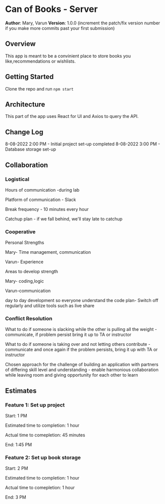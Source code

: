 # Can of Books - Server

**Author**: Mary, Varun
**Version**: 1.0.0 (increment the patch/fix version number if you make more commits past your first submission)

## Overview

This app is meant to be a convinient place to store books you like,recommendations or wishlists.

## Getting Started

Clone the repo and run `npm start`

## Architecture

This part of the app uses React for UI and Axios to query the API.

## Change Log

8-08-2022 2:00 PM - Initial project set-up completed
8-08-2022 3:00 PM - Database storage set-up
## Collaboration

### Logistical
Hours of communication -during lab

Platform of communication - Slack

Break frequency - 10 minutes every hour

Catchup plan - if we fall behind, we'll stay late to catchup

### Cooperative

Personal Strengths

Mary- Time management, communication

Varun- Experience

Areas to develop strength

Mary- coding,logic

Varun-communication

day to day development so everyone understand the code plan- Switch off regularly and utilize tools such as live share
### Conflict Resolution

What to do if someone is slacking while the other is pulling all the weight - communicate, if problem persist bring it up to TA or instructor

What to do if someone is taking  over and not letting others contribute - communicate and once again if the problem persists, bring it up with TA or instructor
 
Chosen approach for the challenge of building an application with partners of differing skill level and understanding - enable harmonious collaboration while leaving room and giving opportunity for each other to learn




## Estimates

### Feature 1: Set up project

Start: 1 PM

Estimated time to completion: 1 hour

Actual time to comepletion: 45 minutes

End: 1:45 PM

### Feature 2: Set up book storage

Start: 2 PM

Estimated time to completion: 1 hour

Actual time to comepletion: 1 hour

End: 3 PM
